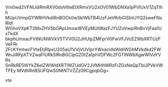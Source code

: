 Vm0wd2VFNUdiRmRXV0doVllteEtXRmxVU2xOV01WbDNXa1pPVlUxV1ZqTlhh
MUpUVmpGYWRHVkdiRnBOCk0wSklWbTB4UzFJeVRrbGlSbVJYQ2sweFNsRldi
WGhoVXpKT2MxZHVSbGRpUmxwWVEyMUtWazFJYUZoVwpiRnBvVjFaa1UxTkdX
bkphUmxacFVtNUNWVkV5TVV0U2JHUlpZMFprV0FwVFJVcEZWbXRTUzFVeFRr
ZFcKYmtwcFVteEtjRlpxU205aU1VVjVUVlprYWxacldsWldiWGhMVkdkd2FW
WnJiRFpXTVZwaFlURk5lRnBGClpGZ0tZa1phVDFWc2FGTlNWbXgwWlVoYVRs
SnRkRE5WYkZKelZWWldXRTlWZUdGV2JVMHhWRzFrZGxNeQpTblJPVkVWTFEy
MVdhRnBSUFQwS0NtNTVZZz09CgpqbGg=

vte